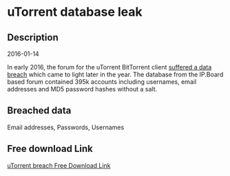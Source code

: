 # uTorrent database leak

## Description

2016-01-14

In early 2016, the forum for the uTorrent BitTorrent client <a href="https://torrentfreak.com/utorrent-forums-hacked-passwords-compromised-160608/" target="_blank" rel="noopener">suffered a data breach</a> which came to light later in the year. The database from the IP.Board based forum contained 395k accounts including usernames, email addresses and MD5 password hashes without a salt.

## Breached data

Email addresses, Passwords, Usernames

## Free download Link

[uTorrent breach Free Download Link](https://tinyurl.com/2b2k277t)